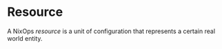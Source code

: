 # Resource

A NixOps _resource_ is a unit of configuration that represents a certain real world entity.
